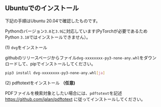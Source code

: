 ## Ubuntuでのインストール

下記の手順はUbuntu 20.04で確認したものです。

Pythonのバージョン`3.8`と`3.9`に対応しています(PyTorchが必要であるためPython `3.10`ではインストールできません）。

(1) `dvg`をインストール

githubのリリースページからファイル`dvg-xxxxxxxx-py3-none-any.whl`をダウンロードして、pipでインストールしてください。

```sh
pip3 install dvg-xxxxxxxx-py3-none-any.whl[ja]
```

(2) pdftotextをインストール **（任意)**

PDFファイルを検索対象としたい場合には、`pdftotext`を記述 https://github.com/jalan/pdftotext に従ってインストールしてください。

